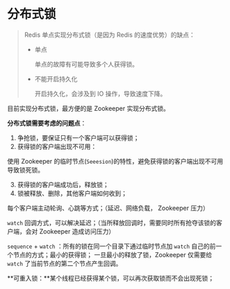 # 分布式锁


> Redis 单点实现分布式锁（是因为 Redis 的速度优势）的缺点：
>
> * 单点
>
>   单点的故障有可能导致多个人获得锁。
> 
> * 不能开启持久化
> 
>   开启持久化，会涉及到 IO 操作，导致速度下降。


目前实现分布式锁，最方便的是 Zookeeper 实现分布式锁。


**分布式锁需要考虑的问题点**：

1. 争抢锁，要保证只有一个客户端可以获得锁；
2. 获得锁的客户端出现不可用：

  使用 Zookeeper 的临时节点(`Seeesion`)的特性，避免获得锁的客户端出现不可用导致锁死锁。

3. 获得锁的客户端成功后，释放锁；
4. 锁被释放、删除，其他客户端如何收到；

  每个客户端主动轮询、心跳等方式；（延迟、网络负载， Zookeeper 压力）

  `watch` 回调方式，可以解决延迟；（当所释放回调时，需要同时所有抢夺该锁的客户端，会对 Zookeeper 造成访问压力）

  `sequence` + `watch` ：所有的锁在同一个目录下通过临时节点加 `watch` 自己的前一个节点的方式；最小的获得锁；
  一旦最小的释放了锁，Zookeeper 仅需要给 `watch` 了当前节点的第二个节点产生回调。


**可重入锁：**某个线程已经获得某个锁，可以再次获取锁而不会出现死锁；
